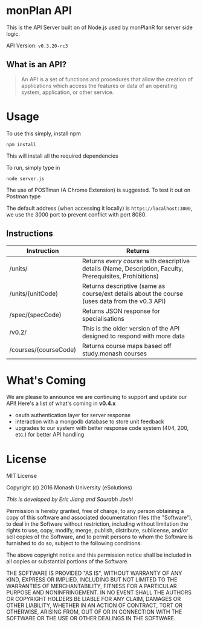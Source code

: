 # monPlan API
This is the API Server built on of Node.js used by monPlanR for server side logic.

API Version: `v0.3.20-rc3`

## What is an API?
> An API is a set of functions and procedures that allow the creation of applications which access the features or data of an operating system, application, or other service.

# Usage
To use this simply, install npm
```
npm install
```
This will install all the required dependencies

To run, simply type in
```
node server.js
```

The use of POSTman (A Chrome Extension) is suggested. To test it out on Postman type

The default address (when accessing it locally) is `https://localhost:3000`, we use the 3000 port to prevent conflict with port 8080.

## Instructions

| Instruction            | Returns                                                                                                   |
|------------------------|-----------------------------------------------------------------------------------------------------------|
| /units/                | Returns _every course_ with descriptive details (Name, Description, Faculty, Prerequisites, Prohibitions) |
| /units/(unitCode)      | Returns descriptive (same as course/ext details about the course  (uses data from the v0.3 API)           |
| /spec/(specCode)       | Returns JSON response for specialisations                                                                 |
| /v0.2/                 | This is the older version of the API designed to respond with more data                                   |
| /courses/(courseCode)  | Returns course maps based off study.monash courses                                                        |

# What's Coming
We are please to announce we are continuing to support and update our API! Here's a list of what's coming in **v0.4.x**
- oauth authentication layer for server response
- interaction with a mongodb database to store unit feedback
- upgrades to our system with better response code system (404, 200, etc.) for better API handling

# License
MIT License

Copyright (c) 2016 Monash University (eSolutions)

_This is developed by Eric Jiang and Saurabh Joshi_

Permission is hereby granted, free of charge, to any person obtaining a copy
of this software and associated documentation files (the "Software"), to deal
in the Software without restriction, including without limitation the rights
to use, copy, modify, merge, publish, distribute, sublicense, and/or sell
copies of the Software, and to permit persons to whom the Software is
furnished to do so, subject to the following conditions:

The above copyright notice and this permission notice shall be included in all
copies or substantial portions of the Software.

THE SOFTWARE IS PROVIDED "AS IS", WITHOUT WARRANTY OF ANY KIND, EXPRESS OR
IMPLIED, INCLUDING BUT NOT LIMITED TO THE WARRANTIES OF MERCHANTABILITY,
FITNESS FOR A PARTICULAR PURPOSE AND NONINFRINGEMENT. IN NO EVENT SHALL THE
AUTHORS OR COPYRIGHT HOLDERS BE LIABLE FOR ANY CLAIM, DAMAGES OR OTHER
LIABILITY, WHETHER IN AN ACTION OF CONTRACT, TORT OR OTHERWISE, ARISING FROM,
OUT OF OR IN CONNECTION WITH THE SOFTWARE OR THE USE OR OTHER DEALINGS IN THE
SOFTWARE.
